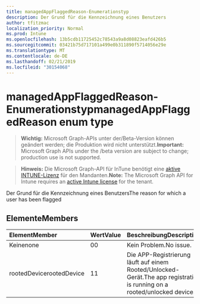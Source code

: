 ```yaml
---
title: managedAppFlaggedReason-Enumerationstyp
description: Der Grund für die Kennzeichnung eines Benutzers
author: tfitzmac
localization_priority: Normal
ms.prod: Intune
ms.openlocfilehash: 13b5cdb11725452c78543a9a8d08823eafd426b5
ms.sourcegitcommit: 03421b75d717101a499e0b311890f5714056e29e
ms.translationtype: MT
ms.contentlocale: de-DE
ms.lasthandoff: 02/21/2019
ms.locfileid: "30154068"
---
```

# <a name="managedappflaggedreason-enum-type"></a><span data-ttu-id="344e3-103">managedAppFlaggedReason-Enumerationstyp</span><span class="sxs-lookup"><span data-stu-id="344e3-103">managedAppFlaggedReason enum type</span></span>

> <span data-ttu-id="344e3-104">**Wichtig:** Microsoft Graph-APIs unter der/Beta-Version können geändert werden; die Produktion wird nicht unterstützt.</span><span class="sxs-lookup"><span data-stu-id="344e3-104">**Important:** Microsoft Graph APIs under the /beta version are subject to change; production use is not supported.</span></span>

> <span data-ttu-id="344e3-105">**Hinweis:** Die Microsoft Graph-API für InTune benötigt eine [aktive INTUNE-Lizenz](https://go.microsoft.com/fwlink/?linkid=839381) für den Mandanten.</span><span class="sxs-lookup"><span data-stu-id="344e3-105">**Note:** The Microsoft Graph API for Intune requires an [active Intune license](https://go.microsoft.com/fwlink/?linkid=839381) for the tenant.</span></span>

<span data-ttu-id="344e3-106">Der Grund für die Kennzeichnung eines Benutzers</span><span class="sxs-lookup"><span data-stu-id="344e3-106">The reason for which a user has been flagged</span></span>

## <a name="members"></a><span data-ttu-id="344e3-107">Elemente</span><span class="sxs-lookup"><span data-stu-id="344e3-107">Members</span></span>
|<span data-ttu-id="344e3-108">Element</span><span class="sxs-lookup"><span data-stu-id="344e3-108">Member</span></span>|<span data-ttu-id="344e3-109">Wert</span><span class="sxs-lookup"><span data-stu-id="344e3-109">Value</span></span>|<span data-ttu-id="344e3-110">Beschreibung</span><span class="sxs-lookup"><span data-stu-id="344e3-110">Description</span></span>|
|:---|:---|:---|
|<span data-ttu-id="344e3-111">Keine</span><span class="sxs-lookup"><span data-stu-id="344e3-111">none</span></span>|<span data-ttu-id="344e3-112">0</span><span class="sxs-lookup"><span data-stu-id="344e3-112">0</span></span>|<span data-ttu-id="344e3-113">Kein Problem.</span><span class="sxs-lookup"><span data-stu-id="344e3-113">No issue.</span></span>|
|<span data-ttu-id="344e3-114">rootedDevice</span><span class="sxs-lookup"><span data-stu-id="344e3-114">rootedDevice</span></span>|<span data-ttu-id="344e3-115">1</span><span class="sxs-lookup"><span data-stu-id="344e3-115">1</span></span>|<span data-ttu-id="344e3-116">Die APP-Registrierung läuft auf einem Rooted/Unlocked-Gerät.</span><span class="sxs-lookup"><span data-stu-id="344e3-116">The app registration is running on a rooted/unlocked device.</span></span>|




